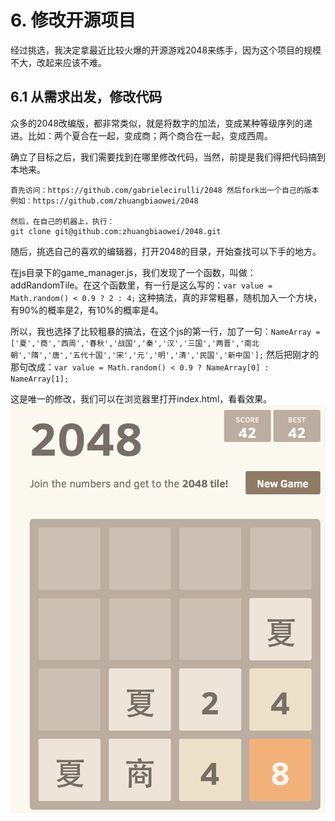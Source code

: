 # 6. 修改开源项目

经过挑选，我决定拿最近比较火爆的开源游戏2048来练手，因为这个项目的规模不大，改起来应该不难。

## 6.1 从需求出发，修改代码

众多的2048改编版，都非常类似，就是将数字的加法，变成某种等级序列的递进。比如：两个夏合在一起，变成商；两个商合在一起，变成西周。

确立了目标之后，我们需要找到在哪里修改代码，当然，前提是我们得把代码搞到本地来。

    首先访问：https://github.com/gabrielecirulli/2048 然后fork出一个自己的版本
    例如：https://github.com/zhuangbiaowei/2048
      
    然后，在自己的机器上，执行：
    git clone git@github.com:zhuangbiaowei/2048.git
  
随后，挑选自己的喜欢的编辑器，打开2048的目录，开始查找可以下手的地方。

在js目录下的game_manager.js，我们发现了一个函数，叫做：addRandomTile。在这个函数里，有一行是这么写的：`var value = Math.random() < 0.9 ? 2 : 4;` 这种搞法，真的非常粗暴，随机加入一个方块，有90%的概率是2，有10%的概率是4。

所以，我也选择了比较粗暴的搞法，在这个js的第一行，加了一句：`NameArray = ['夏','商','西周','春秋','战国','秦','汉','三国','两晋','南北朝','隋','唐','五代十国','宋','元','明','清','民国','新中国'];` 然后把刚才的那句改成：`var value = Math.random() < 0.9 ? NameArray[0] : NameArray[1];`

这是唯一的修改，我们可以在浏览器里打开index.html，看看效果。
![](images/2048-1.png)